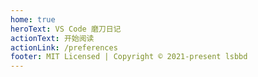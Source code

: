 ```yaml
---
home: true
heroText: VS Code 磨刀日记
actionText: 开始阅读
actionLink: /preferences
footer: MIT Licensed | Copyright © 2021-present lsbbd
---
```

